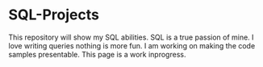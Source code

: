 # SQL-Projects
This repository will show my SQL abilities. SQL is a true passion of mine. I love writing queries nothing is more fun. 
I am working on making the code samples presentable. This page is a work inprogress.

